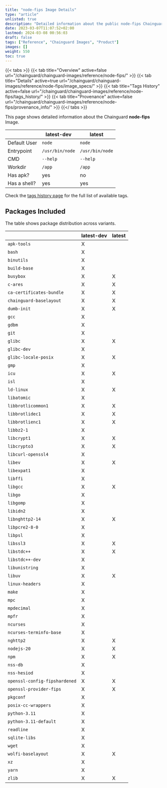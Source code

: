 ```yaml
---
title: "node-fips Image Details"
type: "article"
unlisted: true
description: "Detailed information about the public node-fips Chainguard Image."
date: 2023-03-07T11:07:52+02:00
lastmod: 2024-03-08 00:56:03
draft: false
tags: ["Reference", "Chainguard Images", "Product"]
images: []
weight: 550
toc: true
---
```


{{< tabs >}}
{{< tab title="Overview" active=false url="/chainguard/chainguard-images/reference/node-fips/" >}}
{{< tab title="Details" active=true url="/chainguard/chainguard-images/reference/node-fips/image_specs/" >}}
{{< tab title="Tags History" active=false url="/chainguard/chainguard-images/reference/node-fips/tags_history/" >}}
{{< tab title="Provenance" active=false url="/chainguard/chainguard-images/reference/node-fips/provenance_info/" >}}
{{</ tabs >}}

This page shows detailed information about the Chainguard **node-fips** Image.

|              | latest-dev      | latest          |
|--------------|-----------------|-----------------|
| Default User | `node`          | `node`          |
| Entrypoint   | `/usr/bin/node` | `/usr/bin/node` |
| CMD          | `--help`        | `--help`        |
| Workdir      | `/app`          | `/app`          |
| Has apk?     | yes             | no              |
| Has a shell? | yes             | yes             |

Check the [tags history page](/chainguard/chainguard-images/reference/node-fips/tags_history/) for the full list of available tags.

## Packages Included
The table shows package distribution across variants.

|                               | latest-dev | latest |
|-------------------------------|------------|--------|
| `apk-tools`                   | X          |        |
| `bash`                        | X          |        |
| `binutils`                    | X          |        |
| `build-base`                  | X          |        |
| `busybox`                     | X          | X      |
| `c-ares`                      | X          | X      |
| `ca-certificates-bundle`      | X          | X      |
| `chainguard-baselayout`       | X          | X      |
| `dumb-init`                   | X          | X      |
| `gcc`                         | X          |        |
| `gdbm`                        | X          |        |
| `git`                         | X          |        |
| `glibc`                       | X          | X      |
| `glibc-dev`                   | X          |        |
| `glibc-locale-posix`          | X          | X      |
| `gmp`                         | X          |        |
| `icu`                         | X          | X      |
| `isl`                         | X          |        |
| `ld-linux`                    | X          | X      |
| `libatomic`                   | X          |        |
| `libbrotlicommon1`            | X          | X      |
| `libbrotlidec1`               | X          | X      |
| `libbrotlienc1`               | X          | X      |
| `libbz2-1`                    | X          |        |
| `libcrypt1`                   | X          | X      |
| `libcrypto3`                  | X          | X      |
| `libcurl-openssl4`            | X          |        |
| `libev`                       | X          | X      |
| `libexpat1`                   | X          |        |
| `libffi`                      | X          |        |
| `libgcc`                      | X          | X      |
| `libgo`                       | X          |        |
| `libgomp`                     | X          |        |
| `libidn2`                     | X          |        |
| `libnghttp2-14`               | X          | X      |
| `libpcre2-8-0`                | X          |        |
| `libpsl`                      | X          |        |
| `libssl3`                     | X          | X      |
| `libstdc++`                   | X          | X      |
| `libstdc++-dev`               | X          |        |
| `libunistring`                | X          |        |
| `libuv`                       | X          | X      |
| `linux-headers`               | X          |        |
| `make`                        | X          |        |
| `mpc`                         | X          |        |
| `mpdecimal`                   | X          |        |
| `mpfr`                        | X          |        |
| `ncurses`                     | X          |        |
| `ncurses-terminfo-base`       | X          |        |
| `nghttp2`                     | X          | X      |
| `nodejs-20`                   | X          | X      |
| `npm`                         | X          | X      |
| `nss-db`                      | X          |        |
| `nss-hesiod`                  | X          |        |
| `openssl-config-fipshardened` | X          | X      |
| `openssl-provider-fips`       | X          | X      |
| `pkgconf`                     | X          |        |
| `posix-cc-wrappers`           | X          |        |
| `python-3.11`                 | X          |        |
| `python-3.11-default`         | X          |        |
| `readline`                    | X          |        |
| `sqlite-libs`                 | X          |        |
| `wget`                        | X          |        |
| `wolfi-baselayout`            | X          | X      |
| `xz`                          | X          |        |
| `yarn`                        | X          |        |
| `zlib`                        | X          | X      |

